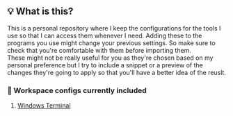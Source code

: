 <h2>💡 What is this?</h2>
<p>This is a personal repository where I keep the configurations for the tools I use so that I can access them whenever I need.
Adding these to the programs you use might change your previous settings. So make sure to check that you're comfortable with them before importing them.
<br>
These might not be really useful for you as they're chosen based on my personal preference but I try to include a snippet or a preview of the changes they're going to apply so that you'll have a better idea of the reuslt.
</p>
<h3>🧰 Workspace configs currently included</h3>
<ol>
    <li><a href="https://github.com/microsoft/terminal">Windows Terminal</a></li>
</ol>